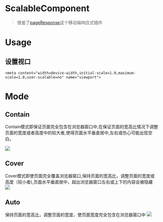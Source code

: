 # ScalableComponent

> 借鉴了[pageResponse](https://github.com/peunzhang/pageResponse/blob/master/README.md)这个移动端响应式插件

# Usage

## 设置视口
```
<meta content="width=device-width,initial-scale=1.0,maximum-scale=1.0,user-scalable=no" name="viewport">
```

# Mode

## Contain

Contain模式即保证页面完全包含在浏览器窗口中,在保证页面的宽高比情况下调整页面的宽度或者高度中的较大者,使得页面水平垂直居中,左右或伤心可能出现空白。

![](https://raw.githubusercontent.com/peunzhang/pageResponse/master/pic/pageResponse_contain.gif)

## Cover

Cover模式即使页面完全覆盖浏览器窗口,保持页面的宽高比，调整页面的宽度或高度（较小者),页面水平垂直居中，超出浏览器窗口左右或上下的内容会被隐藏
![](https://raw.githubusercontent.com/peunzhang/pageResponse/master/pic/pageResponse_cover.gif)

## Auto
保持页面的宽高比，调整页面的宽度，使页面宽度完全包含在浏览器窗口中
![](https://raw.githubusercontent.com/peunzhang/pageResponse/master/pic/pageResponse_auto.gif)


